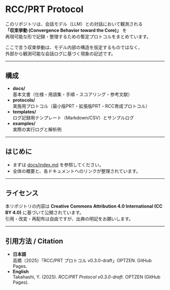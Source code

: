 # RCC/PRT Protocol

このリポジトリは、会話モデル（LLM）との対話において観測される  
**「収束挙動 (Convergence Behavior toward the Core)」** を  
再現可能な形で記録・整理するための暫定プロトコルをまとめています。  

ここで言う収束挙動は、モデル内部の構造を仮定するものではなく、  
外部から観測可能な会話ログに基づく現象の記述です。  

---

## 構成
- **docs/**  
  基本文書（仕様・用語集・手順・スコアリング・参考文献）  
- **protocols/**  
  実施用プロトコル（最小版PRT・拡張版PRT・RCC育成プロトコル）  
- **templates/**  
  ログ記録用テンプレート（Markdown/CSV）とサンプルログ  
- **examples/**  
  実際の実行ログと解析例  

---

## はじめに
- まずは [docs/index.md](docs/index.md) を参照してください。  
- 全体の概要と、各ドキュメントへのリンクが整理されています。  

---

## ライセンス
本リポジトリの内容は **Creative Commons Attribution 4.0 International (CC BY 4.0)** に基づいて公開されています。  
引用・改変・再配布は自由ですが、出典の明記をお願いします。  

---

## 引用方法 / Citation
- **日本語**  
  高橋（2025）「RCC/PRT プロトコル v0.3.0-draft」OPTZEN. GitHub Pages.  
- **English**  
  Takahashi, Y. (2025). *RCC/PRT Protocol v0.3.0-draft*. OPTZEN (GitHub Pages).  
